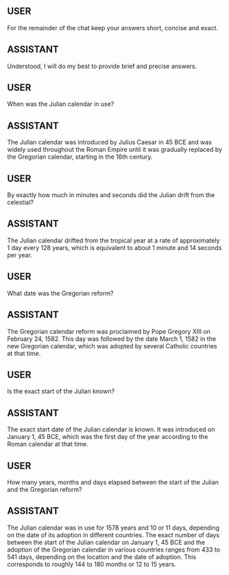 ## USER
For the remainder of the chat keep your answers short, concise and exact.

## ASSISTANT
Understood, I will do my best to provide brief and precise answers.

## USER
When was the Julian calendar in use?

## ASSISTANT
The Julian calendar was introduced by Julius Caesar in 45 BCE and was widely used throughout the Roman Empire until it was gradually replaced by the Gregorian calendar, starting in the 16th century.

## USER
By exactly how much in minutes and seconds did the Julian drift from the celestial?

## ASSISTANT
The Julian calendar drifted from the tropical year at a rate of approximately 1 day every 128 years, which is equivalent to about 1 minute and 14 seconds per year.

## USER
What date was the Gregorian reform?

## ASSISTANT
The Gregorian calendar reform was proclaimed by Pope Gregory XIII on February 24, 1582. This day was followed by the date March 1, 1582 in the new Gregorian calendar, which was adopted by several Catholic countries at that time.

## USER
Is the exact start of the Julian known?

## ASSISTANT
The exact start date of the Julian calendar is known. It was introduced on January 1, 45 BCE, which was the first day of the year according to the Roman calendar at that time.

## USER
How many years, months and days elapsed between the start of the Julian and the Gregorian reform?

## ASSISTANT
The Julian calendar was in use for 1578 years and 10 or 11 days, depending on the date of its adoption in different countries. The exact number of days between the start of the Julian calendar on January 1, 45 BCE and the adoption of the Gregorian calendar in various countries ranges from 433 to 541 days, depending on the location and the date of adoption. This corresponds to roughly 144 to 180 months or 12 to 15 years.